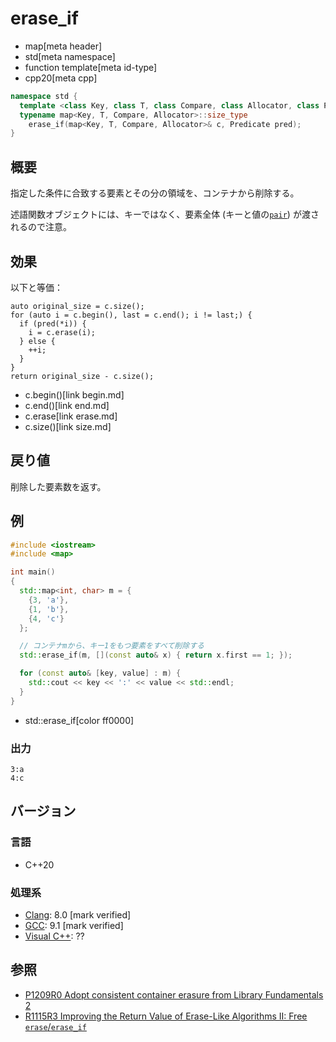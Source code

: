 # erase_if
* map[meta header]
* std[meta namespace]
* function template[meta id-type]
* cpp20[meta cpp]

```cpp
namespace std {
  template <class Key, class T, class Compare, class Allocator, class Predicate>
  typename map<Key, T, Compare, Allocator>::size_type
    erase_if(map<Key, T, Compare, Allocator>& c, Predicate pred);
}
```

## 概要
指定した条件に合致する要素とその分の領域を、コンテナから削除する。

述語関数オブジェクトには、キーではなく、要素全体 (キーと値の[`pair`](/reference/utility/pair.md)) が渡されるので注意。


## 効果
以下と等価：

```
auto original_size = c.size();
for (auto i = c.begin(), last = c.end(); i != last;) {
  if (pred(*i)) {
    i = c.erase(i);
  } else {
    ++i;
  }
}
return original_size - c.size();
```
* c.begin()[link begin.md]
* c.end()[link end.md]
* c.erase[link erase.md]
* c.size()[link size.md]


## 戻り値
削除した要素数を返す。


## 例
```cpp example
#include <iostream>
#include <map>

int main()
{
  std::map<int, char> m = {
    {3, 'a'},
    {1, 'b'},
    {4, 'c'}
  };

  // コンテナmから、キー1をもつ要素をすべて削除する
  std::erase_if(m, [](const auto& x) { return x.first == 1; });

  for (const auto& [key, value] : m) {
    std::cout << key << ':' << value << std::endl;
  }
}
```
* std::erase_if[color ff0000]

### 出力
```
3:a
4:c
```

## バージョン
### 言語
- C++20

### 処理系
- [Clang](/implementation.md#clang): 8.0 [mark verified]
- [GCC](/implementation.md#gcc): 9.1 [mark verified]
- [Visual C++](/implementation.md#visual_cpp): ??


## 参照
- [P1209R0 Adopt consistent container erasure from Library Fundamentals 2](http://www.open-std.org/jtc1/sc22/wg21/docs/papers/2018/p1209r0.html)
- [R1115R3 Improving the Return Value of Erase-Like Algorithms II: Free `erase`/`erase_if`](http://www.open-std.org/jtc1/sc22/wg21/docs/papers/2019/p1115r3.pdf)
